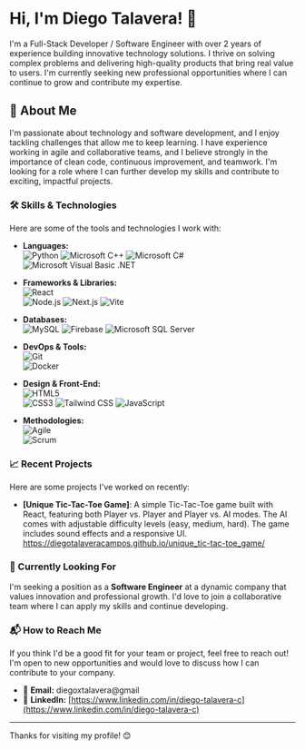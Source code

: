 # Hi, I'm Diego Talavera! 👋

I'm a Full-Stack Developer / Software Engineer with over 2 years of experience building innovative technology solutions. I thrive on solving complex problems and delivering high-quality products that bring real value to users. I'm currently seeking new professional opportunities where I can continue to grow and contribute my expertise.

## 🚀 About Me

I'm passionate about technology and software development, and I enjoy tackling challenges that allow me to keep learning. I have experience working in agile and collaborative teams, and I believe strongly in the importance of clean code, continuous improvement, and teamwork. I'm looking for a role where I can further develop my skills and contribute to exciting, impactful projects.

### 🛠️ Skills & Technologies

Here are some of the tools and technologies I work with:

- **Languages:**  
  ![Python](https://img.shields.io/badge/Python-3776AB?style=for-the-badge&logo=python&logoColor=white)
  ![Microsoft C++](https://img.shields.io/badge/-C++-blue?logo=cplusplus)
  ![Microsoft C#](https://img.shields.io/badge/-C%23-000000?logo=dotnet)
  ![Microsoft Visual Basic .NET](https://img.shields.io/badge/-.NET%208.0-blueviolet?logo=dotnet)
  

- **Frameworks & Libraries:**  
  ![React](https://img.shields.io/badge/React-61DAFB?style=for-the-badge&logo=react&logoColor=black)  
  ![Node.js](https://img.shields.io/badge/Node.js-339933?style=for-the-badge&logo=node.js&logoColor=white)
  ![Next.js](https://img.shields.io/badge/next.js-000000?style=for-the-badge&logo=nextdotjs&logoColor=white)
  ![Vite](https://img.shields.io/badge/Vite-646CFF?style=for-the-badge&logo=Vite&logoColor=white)

- **Databases:**  
  ![MySQL](https://img.shields.io/badge/MySQL-4479A1?style=for-the-badge&logo=mysql&logoColor=white)
  ![Firebase](https://img.shields.io/badge/firebase-ffca28?style=for-the-badge&logo=firebase&logoColor=black)
  ![Microsoft SQL Server](https://img.shields.io/badge/Microsoft_SQL_Server-CC2927)
  
- **DevOps & Tools:**  
  ![Git](https://img.shields.io/badge/Git-F05032?style=for-the-badge&logo=git&logoColor=white)  
  ![Docker](https://img.shields.io/badge/Docker-2496ED?style=for-the-badge&logo=docker&logoColor=white)

- **Design & Front-End:**  
  ![HTML5](https://img.shields.io/badge/HTML5-E34F26?style=for-the-badge&logo=html5&logoColor=white)  
  ![CSS3](https://img.shields.io/badge/CSS3-1572B6?style=for-the-badge&logo=css3&logoColor=white)
  ![Tailwind CSS](https://img.shields.io/badge/Tailwind_CSS-grey?style=for-the-badge&logo=tailwind-css&logoColor=38B2AC)
  ![JavaScript](https://shields.io/badge/JavaScript-F7DF1E?logo=JavaScript&logoColor=000&style=flat-square)

- **Methodologies:**  
  ![Agile](https://img.shields.io/badge/Agile-121212?style=for-the-badge&logo=agile&logoColor=white)  
  ![Scrum](https://img.shields.io/badge/Scrum-555555?style=for-the-badge&logo=scrum&logoColor=white)

### 📈 Recent Projects

Here are some projects I've worked on recently:

- **[Unique Tic-Tac-Toe Game]**: A simple Tic-Tac-Toe game built with React, featuring both Player vs. Player and Player vs. AI modes. The AI comes with adjustable difficulty levels (easy, medium, hard). The game includes sound effects and a responsive UI. https://diegotalaveracampos.github.io/unique_tic-tac-toe_game/

### 💼 Currently Looking For

I'm seeking a position as a **Software Engineer** at a dynamic company that values innovation and professional growth. I'd love to join a collaborative team where I can apply my skills and continue developing.

### 📬 How to Reach Me

If you think I'd be a good fit for your team or project, feel free to reach out! I'm open to new opportunities and would love to discuss how I can contribute to your company.

- 📧 **Email:** diegoxtalavera@gmail
- 💼 **LinkedIn:** [https://www.linkedin.com/in/diego-talavera-c](https://www.linkedin.com/in/diego-talavera-c)

---

Thanks for visiting my profile! 😊
